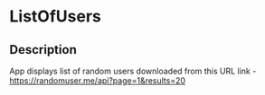 # ListOfUsers

## Description
App displays list of random users downloaded from this URL link - https://randomuser.me/api?page=1&results=20
